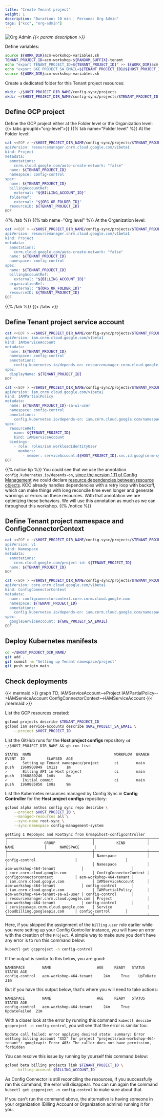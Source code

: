 ```yaml
---
title: "Create Tenant project"
weight: 1
description: "Duration: 10 min | Persona: Org Admin"
tags: ["kcc", "org-admin"]
---
```

![Org Admin](/images/org-admin.png)
_{{< param description >}}_

Define variables:
```Bash
source ${WORK_DIR}acm-workshop-variables.sh
TENANT_PROJECT_ID=acm-workshop-${RANDOM_SUFFIX}-tenant
echo "export TENANT_PROJECT_ID=${TENANT_PROJECT_ID}" >> ${WORK_DIR}acm-workshop-variables.sh
echo "export GKE_PROJECT_SA_EMAIL=${TENANT_PROJECT_ID}@${HOST_PROJECT_ID}.iam.gserviceaccount.com" >> ${WORK_DIR}acm-workshop-variables.sh
source ${WORK_DIR}acm-workshop-variables.sh
```

Create a dedicated folder for this Tenant project resources:
```Bash
mkdir ~/$HOST_PROJECT_DIR_NAME/config-sync/projects
mkdir ~/$HOST_PROJECT_DIR_NAME/config-sync/projects/$TENANT_PROJECT_ID
```

## Define GCP project

Define the GCP project either at the Folder level or the Organization level:
{{< tabs groupId="org-level">}}
{{% tab name="Folder level" %}}
At the Folder level:
```Bash
cat <<EOF > ~/$HOST_PROJECT_DIR_NAME/config-sync/projects/$TENANT_PROJECT_ID/project.yaml
apiVersion: resourcemanager.cnrm.cloud.google.com/v1beta1
kind: Project
metadata:
  annotations:
    cnrm.cloud.google.com/auto-create-network: "false"
  name: ${TENANT_PROJECT_ID}
  namespace: config-control
spec:
  name: ${TENANT_PROJECT_ID}
  billingAccountRef:
    external: "${BILLING_ACCOUNT_ID}"
  folderRef:
    external: "${ORG_OR_FOLDER_ID}"
  resourceID: ${TENANT_PROJECT_ID}
EOF
```
{{% /tab %}}
{{% tab name="Org level" %}}
At the Organization level:
```Bash
cat <<EOF > ~/$HOST_PROJECT_DIR_NAME/config-sync/projects/$TENANT_PROJECT_ID/project.yaml
apiVersion: resourcemanager.cnrm.cloud.google.com/v1beta1
kind: Project
metadata:
  annotations:
    cnrm.cloud.google.com/auto-create-network: "false"
  name: ${TENANT_PROJECT_ID}
  namespace: config-control
spec:
  name: ${TENANT_PROJECT_ID}
  billingAccountRef:
    external: "${BILLING_ACCOUNT_ID}"
  organizationRef:
    external: "${ORG_OR_FOLDER_ID}"
  resourceID: ${TENANT_PROJECT_ID}
EOF
```
{{% /tab %}}
{{< /tabs >}}

## Define Tenant project service account

```Bash
cat <<EOF > ~/$HOST_PROJECT_DIR_NAME/config-sync/projects/$TENANT_PROJECT_ID/service-account.yaml
apiVersion: iam.cnrm.cloud.google.com/v1beta1
kind: IAMServiceAccount
metadata:
  name: ${TENANT_PROJECT_ID}
  namespace: config-control
  annotations:
    config.kubernetes.io/depends-on: resourcemanager.cnrm.cloud.google.com/namespaces/config-control/Project/${TENANT_PROJECT_ID}
spec:
  displayName: ${TENANT_PROJECT_ID}
EOF
```

```Bash
cat <<EOF > ~/$HOST_PROJECT_DIR_NAME/config-sync/projects/$TENANT_PROJECT_ID/workload-identity-user.yaml
apiVersion: iam.cnrm.cloud.google.com/v1beta1
kind: IAMPartialPolicy
metadata:
  name: ${TENANT_PROJECT_ID}-sa-wi-user
  namespace: config-control
  annotations:
    config.kubernetes.io/depends-on: iam.cnrm.cloud.google.com/namespaces/config-control/IAMServiceAccount/${TENANT_PROJECT_ID}
spec:
  resourceRef:
    name: ${TENANT_PROJECT_ID}
    kind: IAMServiceAccount
  bindings:
    - role: roles/iam.workloadIdentityUser
      members:
        - member: serviceAccount:${HOST_PROJECT_ID}.svc.id.goog[cnrm-system/cnrm-controller-manager-${TENANT_PROJECT_ID}]
EOF
```
{{% notice tip %}}
You could see that we use the annotation `config.kubernetes.io/depends-on`, [since the version 1.11 of Config Management](https://cloud.google.com/anthos-config-management/docs/release-notes#March_24_2022) we could declare [resource dependencies between resource objects](https://cloud.google.com/anthos-config-management/docs/how-to/declare-resource-dependency). KCC already handles dependencies with a retry loop with backoff, which can make things with long reconcile time even longer and generate warnings or errors on these resources. With that annotation we are optimizing these behaviors. We will use this annotation as much as we can throughout this workshop.
{{% /notice %}}

## Define Tenant project namespace and ConfigConnectorContext

```Bash
cat <<EOF > ~/$HOST_PROJECT_DIR_NAME/config-sync/projects/$TENANT_PROJECT_ID/namespace.yaml
apiVersion: v1
kind: Namespace
metadata:
  annotations:
    cnrm.cloud.google.com/project-id: ${TENANT_PROJECT_ID}
  name: ${TENANT_PROJECT_ID}
EOF
```

```Bash
cat <<EOF > ~/$HOST_PROJECT_DIR_NAME/config-sync/projects/$TENANT_PROJECT_ID/config-connector-context.yaml
apiVersion: core.cnrm.cloud.google.com/v1beta1
kind: ConfigConnectorContext
metadata:
  name: configconnectorcontext.core.cnrm.cloud.google.com
  namespace: ${TENANT_PROJECT_ID}
  annotations:
    config.kubernetes.io/depends-on: iam.cnrm.cloud.google.com/namespaces/config-control/IAMServiceAccount/${TENANT_PROJECT_ID}
spec:
  googleServiceAccount: ${GKE_PROJECT_SA_EMAIL}
EOF
```

## Deploy Kubernetes manifests

```Bash
cd ~/$HOST_PROJECT_DIR_NAME/
git add .
git commit -m "Setting up Tenant namespace/project"
git push origin main
```

## Check deployments

{{< mermaid >}}
graph TD;
  IAMServiceAccount-->Project
  IAMPartialPolicy-->IAMServiceAccount
  ConfigConnectorContext-->IAMServiceAccount
{{< /mermaid >}}

List the GCP resources created:
```Bash
gcloud projects describe $TENANT_PROJECT_ID
gcloud iam service-accounts describe $GKE_PROJECT_SA_EMAIL \
    --project $HOST_PROJECT_ID
```

List the GitHub runs for the **Host project configs** repository `cd ~/$HOST_PROJECT_DIR_NAME && gh run list`:
```Plaintext
STATUS  NAME                                      WORKFLOW  BRANCH  EVENT  ID          ELAPSED  AGE
✓       Setting up Tenant namespace/project       ci        main    push   1960908849  1m12s    1m
✓       Billing API in Host project               ci        main    push   1960889246  1m0s     8m
✓       Initial commit                            ci        main    push   1960885850  1m8s     9m
```

List the Kubernetes resources managed by Config Sync in **Config Controller** for the **Host project configs** repository:
```Bash
gcloud alpha anthos config sync repo describe \
    --project $HOST_PROJECT_ID \
    --managed-resources all \
    --sync-name root-sync \
    --sync-namespace config-management-system
```
```Plaintext
getting 1 RepoSync and RootSync from krmapihost-configcontroller
┌───────────────────────────────────────┬────────────────────────┬─────────────────────────────────┬──────────────────────┐
│                 GROUP                 │          KIND          │               NAME              │      NAMESPACE       │
├───────────────────────────────────────┼────────────────────────┼─────────────────────────────────┼──────────────────────┤
│                                       │ Namespace              │ config-control                  │                      │
│                                       │ Namespace              │ acm-workshop-464-tenant            │                      │
│ core.cnrm.cloud.google.com            │ ConfigConnectorContext │ configconnectorcontext          │ acm-workshop-464-tenant │
│ iam.cnrm.cloud.google.com             │ IAMServiceAccount      │ acm-workshop-464-tenant            │ config-control       │
│ iam.cnrm.cloud.google.com             │ IAMPartialPolicy       │ acm-workshop-464-tenant-sa-wi-user │ config-control       │
│ resourcemanager.cnrm.cloud.google.com │ Project                │ acm-workshop-464-tenant            │ config-control       │
│ serviceusage.cnrm.cloud.google.com    │ Service                │ cloudbilling.googleapis.com     │ config-control       │
└───────────────────────────────────────┴────────────────────────┴─────────────────────────────────┴──────────────────────┘
```

Here, if you skipped the assignment of the `billing.user` role earlier while you were setting up your Config Controller instance, you will have an error with the creation of the `Project`. A simple way to make sure you don't have any error is to run this command below:
```Bash
kubectl get gcpproject -n config-control
```

If the output is similar to this below, you are good:
```Plaintext
NAMESPACE        NAME                     AGE     READY   STATUS     STATUS AGE
config-control   acm-workshop-464-tenant     24m     True    UpToDate   21m
```

But if you have this output below, that's where you will need to take actions:
```Plaintext
NAMESPACE        NAME                     AGE     READY   STATUS        STATUS AGE
config-control   acm-workshop-464-tenant     24m     True    UpdateFailed  21m
```

With a closer look at the error by running this command `kubectl descibe gcpproject -n config-control`, you will see that the error is similar too:
```Plaintext
Update call failed: error applying desired state: summary: Error setting billing account "XXX" for project "projects/acm-workshop-464-tenant": googleapi: Error 403: The caller does not have permission, forbidden
```

You can resolve this issue by running by yourself this command below:
```Bash
gcloud beta billing projects link $TENANT_PROJECT_ID \
    --billing-account $BILLING_ACCOUNT_ID
```

As Config Connector is still reconciling the resources, if you successfully ran this command, the error will disappear. You can run again the command `kubectl get gcpproject -n config-control` to make sure about that.

If you can't run the command above, the alternative is having someone in your organization (Billing Account or Organization admins) running it for you.